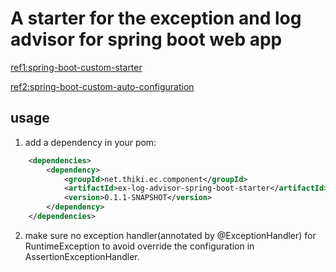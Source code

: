 
# A starter for the exception and log advisor for spring boot **web app**

[ref1:spring-boot-custom-starter](https://www.baeldung.com/spring-boot-custom-starter)

[ref2:spring-boot-custom-auto-configuration](https://www.baeldung.com/spring-boot-custom-auto-configuration)

## usage

1. add a dependency in your pom:

```xml
    <dependencies>
        <dependency>
            <groupId>net.thiki.ec.component</groupId>
            <artifactId>ex-log-advisor-spring-boot-starter</artifactId>
            <version>0.1.1-SNAPSHOT</version>
        </dependency>
    </dependencies>
```

2. make sure no exception handler(annotated by @ExceptionHandler) for RuntimeException to avoid override the configuration in AssertionExceptionHandler.
